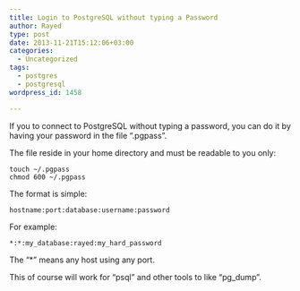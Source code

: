 ```yaml
---
title: Login to PostgreSQL without typing a Password
author: Rayed
type: post
date: 2013-11-21T15:12:06+03:00
categories:
  - Uncategorized
tags:
  - postgres
  - postgresql
wordpress_id: 1458

---
```

<p>If you to connect to PostgreSQL without typing a password, you can do it by having your password in the file &#8220;.pgpass&#8221;.</p>
<p>The file reside in your home directory and must be readable to you only:</p>
<pre><code>touch ~/.pgpass
chmod 600 ~/.pgpass
</code></pre>
<p>The format is simple:</p>
<pre><code>hostname:port:database:username:password 
</code></pre>
<p>For example:</p>
<pre><code>*:*:my_database:rayed:my_hard_password
</code></pre>
<p>The &#8220;*&#8221; means any host using any port.</p>
<p>This of course will work for &#8220;psql&#8221; and other tools to like &#8220;pg_dump&#8221;.</p>
